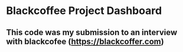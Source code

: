 # Blackcoffee Project Dashboard

## This code was my submission to an interview with blackcofee (https://blackcoffer.com)